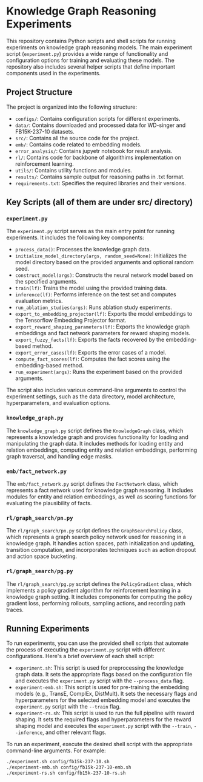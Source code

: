 # Knowledge Graph Reasoning Experiments

This repository contains Python scripts and shell scripts for running experiments on knowledge graph reasoning models. The main experiment script (`experiment.py`) provides a wide range of functionality and configuration options for training and evaluating these models. The repository also includes several helper scripts that define important components used in the experiments.

## Project Structure

The project is organized into the following structure:

- `configs/`: Contains configuration scripts for different experiments.
- `data/`: Contains downloaded and processed data for WD-singer and FB15K-237-10 datasets.
- `src/`: Contains all the source code for the project.
 - `emb/`: Contains code related to embedding models.
 - `error_analysis/`: Contains jupyetr notebook for result analysis.
 - `rl/`: Contains code for backbone of algorithims implementation on reinforcement learning.
 - `utils/`: Contains utility functions and modules.
- `results/`: Contains sample output for reasoning paths in .txt format.
- `requirements.txt`: Specifies the required libraries and their versions.

## Key Scripts (all of them are under src/ directory)


### `experiment.py`

The `experiment.py` script serves as the main entry point for running experiments. It includes the following key components:

- `process_data()`: Processes the knowledge graph data.
- `initialize_model_directory(args, random_seed=None)`: Initializes the model directory based on the provided arguments and optional random seed.
- `construct_model(args)`: Constructs the neural network model based on the specified arguments.
- `train(lf)`: Trains the model using the provided training data.
- `inference(lf)`: Performs inference on the test set and computes evaluation metrics.
- `run_ablation_studies(args)`: Runs ablation study experiments.
- `export_to_embedding_projector(lf)`: Exports the model embeddings to the Tensorflow Embedding Projector format.
- `export_reward_shaping_parameters(lf)`: Exports the knowledge graph embeddings and fact network parameters for reward shaping models.
- `export_fuzzy_facts(lf)`: Exports the facts recovered by the embedding-based method.
- `export_error_cases(lf)`: Exports the error cases of a model.
- `compute_fact_scores(lf)`: Computes the fact scores using the embedding-based method.
- `run_experiment(args)`: Runs the experiment based on the provided arguments.

The script also includes various command-line arguments to control the experiment settings, such as the data directory, model architecture, hyperparameters, and evaluation options.

### `knowledge_graph.py`

The `knowledge_graph.py` script defines the `KnowledgeGraph` class, which represents a knowledge graph and provides functionality for loading and manipulating the graph data. It includes methods for loading entity and relation embeddings, computing entity and relation embeddings, performing graph traversal, and handling edge masks.

### `emb/fact_network.py`

The `emb/fact_network.py` script defines the `FactNetwork` class, which represents a fact network used for knowledge graph reasoning. It includes modules for entity and relation embeddings, as well as scoring functions for evaluating the plausibility of facts.

### `rl/graph_search/pn.py`

The `rl/graph_search/pn.py` script defines the `GraphSearchPolicy` class, which represents a graph search policy network used for reasoning in a knowledge graph. It handles action spaces, path initialization and updating, transition computation, and incorporates techniques such as action dropout and action space bucketing.

### `rl/graph_search/pg.py`

The `rl/graph_search/pg.py` script defines the `PolicyGradient` class, which implements a policy gradient algorithm for reinforcement learning in a knowledge graph setting. It includes components for computing the policy gradient loss, performing rollouts, sampling actions, and recording path traces.

## Running Experiments

To run experiments, you can use the provided shell scripts that automate the process of executing the `experiment.py` script with different configurations. Here's a brief overview of each shell script:

- `experiment.sh`: This script is used for preprocessing the knowledge graph data. It sets the appropriate flags based on the configuration file and executes the `experiment.py` script with the `--process_data` flag.
- `experiment-emb.sh`: This script is used for pre-training the embedding models (e.g., TransE, ComplEx, DistMult). It sets the necessary flags and hyperparameters for the selected embedding model and executes the `experiment.py` script with the `--train` flag.
- `experiment-rs.sh`: This script is used to run the full pipeline with reward shaping. It sets the required flags and hyperparameters for the reward shaping model and executes the `experiment.py` script with the `--train`, `--inference`, and other relevant flags.

To run an experiment, execute the desired shell script with the appropriate command-line arguments. For example:

```bash
./experiment.sh config/fb15k-237-10.sh
./experiment-emb.sh config/fb15k-237-10-emb.sh
./experiment-rs.sh config/fb15k-237-10-rs.sh